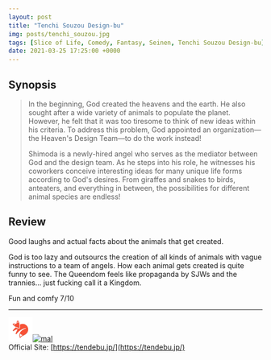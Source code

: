 ```yaml
---
layout: post
title: "Tenchi Souzou Design-bu"
img: posts/tenchi_souzou.jpg 
tags: [Slice of Life, Comedy, Fantasy, Seinen, Tenchi Souzou Design-bu]
date: 2021-03-25 17:25:00 +0000
---
```


## Synopsis
>In the beginning, God created the heavens and the earth. He also sought after a wide variety of animals to populate the planet. However, he felt that it was too tiresome to think of new ideas within his criteria. To address this problem, God appointed an organization—the Heaven's Design Team—to do the work instead!
>
>Shimoda is a newly-hired angel who serves as the mediator between God and the design team. As he steps into his role, he witnesses his coworkers conceive interesting ideas for many unique life forms according to God's desires. From giraffes and snakes to birds, anteaters, and everything in between, the possibilities for different animal species are endless!

## Review
Good laughs and actual facts about the animals that get created.

God is too lazy and outsourcs the creation of all kinds of animals with vague instructions to a team of angels. How each animal gets created is quite funny to see. The Queendom feels like propaganda by SJWs and the trannies... just fucking call it a Kingdom.
   
Fun and comfy 7/10

---

[![kitsu](..\assets\img\kitsu.png)](https://kitsu.io/anime/tenchi-souzou-design-bu)[![mal](..\assets\img\mal.ico)](https://myanimelist.net/anime/41762/Tenchi_Souzou_Design-bu)  
Official Site: [https://tendebu.jp/](https://tendebu.jp/)